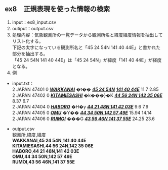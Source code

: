 ## ex8　正規表現を使った情報の検索
1. input：ex8_input.csv
2. outiput：output.csv
3. 処理内容：気象観測所の一覧データから観測所名と緯度経度情報を抽出してリスト化する。  
   下記の太字になっている観測所名と「45 24 54N 141 40 44E」と書かれた部分を抽出する。  
   「45 24 54N 141 40 44E」は「45 24 54N」が緯度「141 40 44E」が経度となる。
4. 例
- input.txt：  
2 JAPAN 47401 0 <u>***WAKKANAI***</u> �t�� <u>***45 24 54N***</u> <u>***141 40 44E***</u> 11.7 2.85  
2 JAPAN 47402 0 <u>***KITAMIESASHI***</u> �k���}�K <u>***44 56 24N 142 35 06E***</u> 8.37 6.7  
2 JAPAN 47404 0 <u>***HABORO***</u> �H�y <u>***44 21 48N 141 42 03E***</u> 9.6 7.9  
2 JAPAN 47405 0 <u>***OMU***</u> �Y�� <u>***44 34 50N 142 57 49E***</u> 15.94 14.14  
2 JAPAN 47406 0 <u>***RUMOI***</u> ���G <u>***43 56 46N 141 37 55E***</u> 24.25 23.6  

- output.csv  
観測所,緯度,経度  
**WAKKANAI**,**45 24 54N**,**141 40 44E**  
**KITAMIESASHI**,**44 56 24N,142 35 06E**  
**HABORO**,**44 21 48N,141 42 03E**  
**OMU**,**44 34 50N,142 57 49E**  
**RUMOI**,**43 56 46N,141 37 55E**  